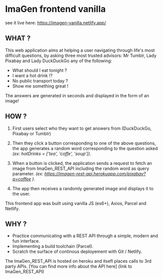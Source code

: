 # ImaGen frontend vanilla
see it live here: https://imagen-vanilla.netlify.app/

## WHAT ?
This web application aims at helping a user navigating through life's most difficult questions, by asking three most trusted advisors: Mr Tumblr, Lady Pixabay and Lady DuckDuckGo any of the following: 

- What should I eat tonight ? 
- I want a hot drink !? 
- No public transport today ?
- Show me something great !

The answers are generated in seconds and displayed in the form of an image! 

## HOW ?
1. First users select who they want to get answers from (DuckDuckGo, Pixabay or Tumblr)

2. Then they click a button corresponding to one of the above questions, the app generates a random word corresponding to the question asked *(ex:  hotDrinks = ['tea', 'coffe', 'soup'])*.

3. When a button is clicked, the application sends a request to fetch an image from ImaGen_REST_API including the random word as query parameter. *(ex: https://imagen-rest-api.herokuapp.com/pixabay?q=coffee )*.

4. The app then receives a randomly generated image and displays it to the user. 

This frontend app was built using vanilla JS (es6+), Axios, Parcel and Netlify.

## WHY ?

- Practice communicating with a REST API through a simple, modern and fun interface.
- Implementing a build toolchain (Parcel).
- Scratch the surface of continous deployement with Git / Netlify.
 
The ImaGen_REST_API is hosted on heroku and itsefl places calls to 3rd party APIs. 
[You can find more info about the API here] (link to ImaGen_REST_API)

